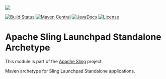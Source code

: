 [<img src="http://sling.apache.org/res/logos/sling.png"/>](http://sling.apache.org)

 [![Build Status](https://builds.apache.org/buildStatus/icon?job=sling-launchpad-standalone-archetype-1.8)](https://builds.apache.org/view/S-Z/view/Sling/job/sling-launchpad-standalone-archetype-1.8) [![Maven Central](https://maven-badges.herokuapp.com/maven-central/org.apache.sling/sling-launchpad-standalone-archetype/badge.svg)](http://search.maven.org/#search%7Cga%7C1%7Cg%3A%22org.apache.sling%22%20a%3A%22sling-launchpad-standalone-archetype%22) [![JavaDocs](https://www.javadoc.io/badge/org.apache.sling/sling-launchpad-standalone-archetype.svg)](https://www.javadoc.io/doc/org.apache.sling/sling-launchpad-standalone-archetype) [![License](https://img.shields.io/badge/License-Apache%202.0-blue.svg)](https://www.apache.org/licenses/LICENSE-2.0)

# Apache Sling Launchpad Standalone Archetype

This module is part of the [Apache Sling](https://sling.apache.org) project.

Maven archetype for Sling Launchpad Standalone applications.
